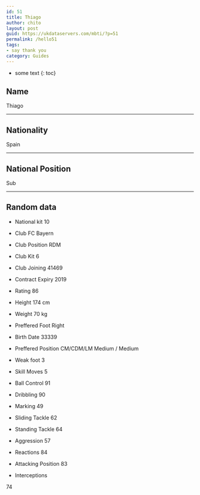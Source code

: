 ```yaml
---
id: 51
title: Thiago
author: chito
layout: post
guid: https://ukdataservers.com/mbti/?p=51
permalink: /hello51
tags:
- say thank you
category: Guides
---
```


* some text
{: toc}


## Name  
Thiago 

* * *

## Nationality  
Spain 

* * *

## National Position  
Sub 

* * *

## Random data 

  * National kit 
10 

  * Club 
FC Bayern 

  * Club Position 
RDM 

  * Club Kit 
6 

  * Club Joining 
41469 

  * Contract Expiry 
2019 

  * Rating 
86 

  * Height 
174 cm 

  * Weight 
70 kg 

  * Preffered Foot 
Right 

  * Birth Date 
33339 

  * Preffered Position 
CM/CDM/LM Medium / Medium 

  * Weak foot 
3 

  * Skill Moves 
5 

  * Ball Control 
91 

  * Dribbling 
90 

  * Marking 
49 

  * Sliding Tackle 
62 

  * Standing Tackle 
64 

  * Aggression 
57 

  * Reactions 
84 

  * Attacking Position 
83 

  * Interceptions 

74